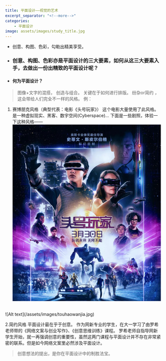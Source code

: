```yaml
---
title: 平面设计——视觉的艺术
excerpt_separator: "<!--more-->"
categories:
    - 平面设计
image: assets/images/study_title.jpg
---
```

+ 创意、构图、色彩，勾勒出精美享受。
<!--more-->

+ ### 创意、构图、色彩亦是平面设计的三大要素，如何从这三大要素入手，去做出一份出精致的平面设计呢？

+ #### 何为平面设计？
> 图像+文字的混搭， 创造与组合。
> 关键在于如何进行排版。 纷杂or简约 ，这会带给人们完全不一样的风格。
例：
1. 赛博朋克风格（典型代表：电影《头号玩家》）
这个电影大量使用了此风格。是一种虚拟现实、黑客、数宇空间(Cyberspace)...
下面是一些剧照，体验一下这种风格——
![Alt text](/assets/images/saibopengke.jpg)
<br>
![Alt text](/assets/images/touhaowanjia.jpg)

2.简约风格
平面设计最在乎于创意。
作为网新专业的学生，在大一学习了由罗希老师带的《网络文案与创业写作》、《创意思维训练》课程。
罗希老师自指导网新学生开始，就一再强调创意的重要性，虽然这两门课程与平面设计并不存在非常紧密的联系。但是如今网络文案里必然涉及平面设计。


> 创意想法的提出，是你在平面设计中的制胜法宝。

